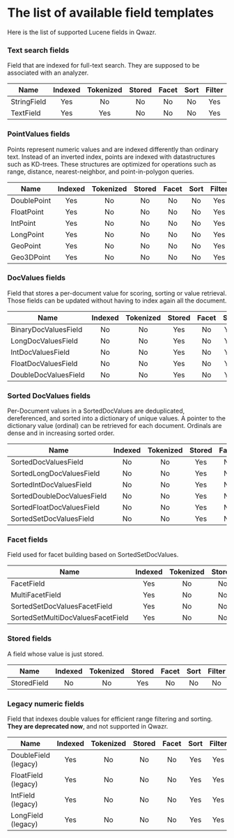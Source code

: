 # The list of available field templates

Here is the list of supported Lucene fields in Qwazr.

### Text search fields

Field that are indexed for full-text search. They are supposed to be associated with an analyzer.

Name                              |Indexed|Tokenized|Stored|Facet|Sort |Filter
----------------------------------|:-----:|:-------:|:----:|:---:|:---:|:----:
StringField                       | Yes   | No      | No   | No  | No  | Yes
TextField                         | Yes   | Yes     | No   | No  | No  | Yes

### PointValues fields

Points represent numeric values and are indexed differently than ordinary text.
Instead of an inverted index, points are indexed with datastructures such as KD-trees.
These structures are optimized for operations such as range, distance, nearest-neighbor,
and point-in-polygon queries.

Name                              |Indexed|Tokenized|Stored|Facet|Sort |Filter
----------------------------------|:-----:|:-------:|:----:|:---:|:---:|:----:
DoublePoint                       | Yes   | No      | No   | No  | No  | Yes
FloatPoint                        | Yes   | No      | No   | No  | No  | Yes
IntPoint                          | Yes   | No      | No   | No  | No  | Yes
LongPoint                         | Yes   | No      | No   | No  | No  | Yes
GeoPoint                          | Yes   | No      | No   | No  | No  | Yes
Geo3DPoint                        | Yes   | No      | No   | No  | No  | Yes

### DocValues fields

Field that stores a per-document value for scoring, sorting or value retrieval.
Those fields can be updated without having to index again all the document.

Name                              |Indexed|Tokenized|Stored|Facet|Sort |Filter
----------------------------------|:-----:|:-------:|:----:|:---:|:---:|:----:
BinaryDocValuesField              | No    | No      | Yes  | No  | Yes | No
LongDocValuesField                | No    | No      | Yes  | No  | Yes | No
IntDocValuesField                 | No    | No      | Yes  | No  | Yes | No
FloatDocValuesField               | No    | No      | Yes  | No  | Yes | No
DoubleDocValuesField              | No    | No      | Yes  | No  | Yes | No

### Sorted DocValues fields

Per-Document values in a SortedDocValues are deduplicated, dereferenced, and sorted into a dictionary of unique values.
A pointer to the dictionary value (ordinal) can be retrieved for each document.
Ordinals are dense and in increasing sorted order.

Name                              |Indexed|Tokenized|Stored|Facet|Sort |Filter
----------------------------------|:-----:|:-------:|:----:|:---:|:---:|:----:
SortedDocValuesField              | No    | No      | Yes  | No  | Yes | No
SortedLongDocValuesField          | No    | No      | Yes  | No  | Yes | No
SortedIntDocValuesField           | No    | No      | Yes  | No  | Yes | No
SortedDoubleDocValuesField        | No    | No      | Yes  | No  | Yes | No
SortedFloatDocValuesField         | No    | No      | Yes  | No  | Yes | No
SortedSetDocValuesField           | No    | No      | Yes  | No  | Yes | No

### Facet fields 

Field used for facet building based on SortedSetDocValues.

Name                              |Indexed|Tokenized|Stored|Facet|Sort |Filter
----------------------------------|:-----:|:-------:|:----:|:---:|:---:|:----:
FacetField                        | Yes   | No      | No   | Yes | No  | Yes
MultiFacetField                   | Yes   | No      | No   | Yes | No  | Yes
SortedSetDocValuesFacetField      | Yes   | No      | No   | Yes | No  | Yes
SortedSetMultiDocValuesFacetField | Yes   | No      | No   | Yes | No  | Yes

### Stored fields

A field whose value is just stored.

Name                              |Indexed|Tokenized|Stored|Facet|Sort |Filter
----------------------------------|:-----:|:-------:|:----:|:---:|:---:|:----:
StoredField                       | No    | No      | Yes  | No  | No  | No


### Legacy numeric fields

Field that indexes double values for efficient range filtering and sorting.
**They are deprecated now**, and not supported in Qwazr.

Name                              |Indexed|Tokenized|Stored|Facet|Sort |Filter
----------------------------------|:-----:|:-------:|:----:|:---:|:---:|:----:
DoubleField (legacy)              | Yes   | No      | No   | No  | Yes | Yes
FloatField (legacy)               | Yes   | No      | No   | No  | Yes | Yes
IntField (legacy)                 | Yes   | No      | No   | No  | Yes | Yes
LongField (legacy)                | Yes   | No      | No   | No  | Yes | Yes